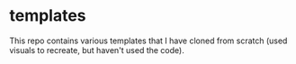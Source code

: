 # templates
This repo contains various templates that I have cloned from scratch (used visuals to recreate, but haven't used the code).
